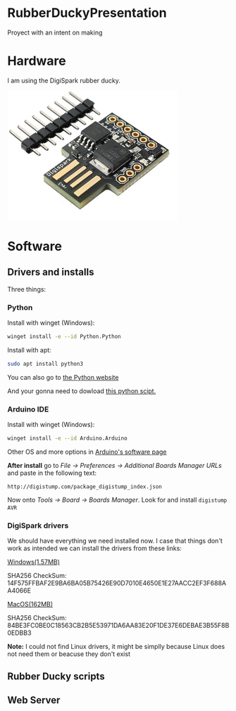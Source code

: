 # RubberDuckyPresentation

Proyect with an intent on making

# Hardware

I am using the DigiSpark rubber ducky.

![rubberDucky](./rubberDucky.png)

# Software

## Drivers and installs

Three things:

### Python

Install with winget (Windows):

```bash
winget install -e --id Python.Python
```

Install with apt:

```bash
sudo apt install python3
```

You can also go to [the Python website](https://www.python.org/downloads/)

And your gonna need to dowload [this python scipt.]()

### Arduino IDE

Install with winget (Windows):

```bash
winget install -e --id Arduino.Arduino
```

Other OS and more options in [Arduino's software page](https://www.arduino.cc/en/software)

**After install** go to _File &#8594; Preferences &#8594; Additional Boards Manager URLs_ and paste in the following text:

```
http://digistump.com/package_digistump_index.json
```

Now onto _Tools &#8594; Board &#8594; Boards Manager_. Look for and install `digistump AVR`

### DigiSpark drivers

We should have everything we need installed now. I case that things don't work as intended we can install the drivers from these links:

[Windows(1.57MB)](https://drive.google.com/file/d/1trMhivBkRLfLepX1MOgFbzdDISkm_lRC/view?usp=sharing)

SHA256 CheckSum: 14F575FFBAF2E9BA6BA05B75426E90D7010E4650E1E27AACC2EF3F688AA4066E

[MacOS(162MB)](https://drive.google.com/file/d/1jSCyE4HMdNh-onag71Ol8xjYDYEx1-rp/view?usp=sharing)

SHA256 CheckSum: 84BE3FC0BE0C18563CB2B5E53971DA6AA83E20F1DE37E6DEBAE3B55F8B0EDBB3

**Note:** I could not find Linux drivers, it might be simplly because Linux does not need them or beacuse they don't exist

## Rubber Ducky scripts

## Web Server
